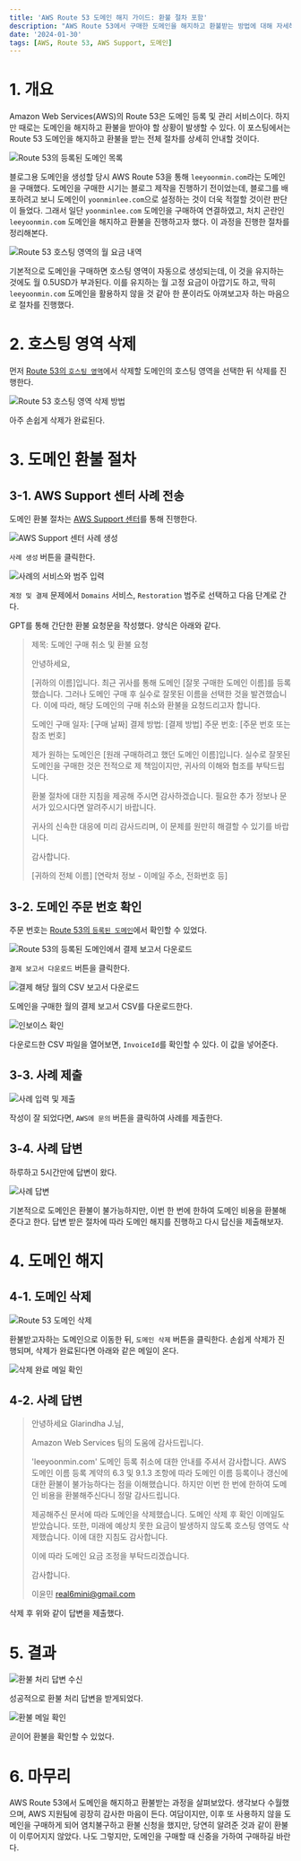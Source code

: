 ```yaml
---
title: 'AWS Route 53 도메인 해지 가이드: 환불 절차 포함'
description: "AWS Route 53에서 구매한 도메인을 해지하고 환불받는 방법에 대해 자세하게 설명한다. AWS Support를 통한 환불 요청 절차, 호스팅 영역 삭제 방법 및 도메인 해지 과정을 단계별로 안내하여, 사용자가 도메인 관리에 있어서 신중한 결정을 내릴 수 있도록 돕는다."
date: '2024-01-30'
tags: [AWS, Route 53, AWS Support, 도메인]
---
```


# 1. 개요

Amazon Web Services(AWS)의 Route 53은 도메인 등록 및 관리 서비스이다. 하지만 때로는 도메인을 해지하고 환불을 받아야 할 상황이 발생할 수 있다. 이 포스팅에서는 Route 53 도메인을 해지하고 환불을 받는 전체 절차를 상세히 안내할 것이다.

![Route 53의 등록된 도메인 목록](https://yoonminlee-blog-image.s3.ap-northeast-2.amazonaws.com/route-53-domain-cancellation-guide-1.png)

블로그용 도메인을 생성할 당시 AWS Route 53을 통해 `leeyoonmin.com`라는 도메인을 구매했다. 도메인을 구매한 시기는 블로그 제작을 진행하기 전이었는데, 블로그를 배포하려고 보니 도메인이 `yoonminlee.com`으로 설정하는 것이 더욱 적절할 것이란 판단이 들었다. 그래서 일단 `yoonminlee.com` 도메인을 구매하여 연결하였고, 처치 곤란인 `leeyoonmin.com` 도메인을 해지하고 환불을 진행하고자 했다. 이 과정을 진행한 절차를 정리해본다.

![Route 53 호스팅 영역의 월 요금 내역](https://yoonminlee-blog-image.s3.ap-northeast-2.amazonaws.com/route-53-domain-cancellation-guide-2.png)

기본적으로 도메인을 구매하면 호스팅 영역이 자동으로 생성되는데, 이 것을 유지하는 것에도 월 0.5USD가 부과된다. 이를 유지하는 월 고정 요금이 아깝기도 하고, 딱히 `leeyoonmin.com` 도메인을 활용하지 않을 것 같아 한 푼이라도 아껴보고자 하는 마음으로 절차를 진행했다.

# 2. 호스팅 영역 삭제

먼저 [Route 53의 `호스팅 영역`](https://us-east-1.console.aws.amazon.com/route53/v2/hostedzones)에서 삭제할 도메인의 호스팅 영역을 선택한 뒤 삭제를 진행한다.

![Route 53 호스팅 영역 삭제 방법](https://yoonminlee-blog-image.s3.ap-northeast-2.amazonaws.com/route-53-domain-cancellation-guide-3.png)

아주 손쉽게 삭제가 완료된다.

# 3. 도메인 환불 절차

## 3-1. AWS Support 센터 사례 전송

도메인 환불 절차는 [AWS Support 센터](https://support.console.aws.amazon.com/support/home)를 통해 진행한다.

![AWS Support 센터 사례 생성](https://yoonminlee-blog-image.s3.ap-northeast-2.amazonaws.com/route-53-domain-cancellation-guide-4.png)

`사례 생성` 버튼을 클릭한다.

![사례의 서비스와 범주 입력](https://yoonminlee-blog-image.s3.ap-northeast-2.amazonaws.com/route-53-domain-cancellation-guide-5.png)

`계정 및 결제` 문제에서 `Domains` 서비스, `Restoration` 범주로 선택하고 다음 단계로 간다.

GPT를 통해 간단한 환불 요청문을 작성했다. 양식은 아래와 같다.

> 제목: 도메인 구매 취소 및 환불 요청
> 
> 안녕하세요,
> 
> [귀하의 이름]입니다. 최근 귀사를 통해 도메인 [잘못 구매한 도메인 이름]를 등록했습니다. 그러나 도메인 구매 후 실수로 잘못된 이름을 선택한 것을 발견했습니다. 이에 따라, 해당 도메인의 구매 취소와 환불을 요청드리고자 합니다.
> 
> 도메인 구매 일자: [구매 날짜]
> 결제 방법: [결제 방법]
> 주문 번호: [주문 번호 또는 참조 번호]
> 
> 제가 원하는 도메인은 [원래 구매하려고 했던 도메인 이름]입니다. 실수로 잘못된 도메인을 구매한 것은 전적으로 제 책임이지만, 귀사의 이해와 협조를 부탁드립니다.
> 
> 환불 절차에 대한 지침을 제공해 주시면 감사하겠습니다. 필요한 추가 정보나 문서가 있으시다면 알려주시기 바랍니다.
> 
> 귀사의 신속한 대응에 미리 감사드리며, 이 문제를 원만히 해결할 수 있기를 바랍니다.
> 
> 감사합니다.
> 
> [귀하의 전체 이름]
> [연락처 정보 - 이메일 주소, 전화번호 등]

## 3-2. 도메인 주문 번호 확인

주문 번호는 [Route 53의 `등록된 도메인`](https://us-east-1.console.aws.amazon.com/route53/v2/domains)에서 확인할 수 있었다.

![Route 53의 등록된 도메인에서 결제 보고서 다운로드](https://yoonminlee-blog-image.s3.ap-northeast-2.amazonaws.com/route-53-domain-cancellation-guide-6.png)

`결제 보고서 다운로드` 버튼을 클릭한다.

![결제 해당 월의 CSV 보고서 다운로드](https://yoonminlee-blog-image.s3.ap-northeast-2.amazonaws.com/route-53-domain-cancellation-guide-7.png)

도메인을 구매한 월의 결제 보고서 CSV를 다운로드한다.

![인보이스 확인](https://yoonminlee-blog-image.s3.ap-northeast-2.amazonaws.com/route-53-domain-cancellation-guide-8.png)

다운로드한 CSV 파일을 열어보면, `InvoiceId`를 확인할 수 있다. 이 값을 넣어준다.

## 3-3. 사례 제출

![사례 입력 및 제출](https://yoonminlee-blog-image.s3.ap-northeast-2.amazonaws.com/route-53-domain-cancellation-guide-9.png)

작성이 잘 되었다면, `AWS에 문의` 버튼을 클릭하여 사례를 제출한다.

## 3-4. 사례 답변

하루하고 5시간만에 답변이 왔다.

![사례 답변](https://yoonminlee-blog-image.s3.ap-northeast-2.amazonaws.com/route-53-domain-cancellation-guide-10.png)

기본적으로 도메인은 환불이 불가능하지만, 이번 한 번에 한하여 도메인 비용을 환불해준다고 한다. 답변 받은 절차에 따라 도메인 해지를 진행하고 다시 답신을 제출해보자.

# 4. 도메인 해지

## 4-1. 도메인 삭제

![Route 53 도메인 삭제](https://yoonminlee-blog-image.s3.ap-northeast-2.amazonaws.com/route-53-domain-cancellation-guide-11.png)

환불받고자하는 도메인으로 이동한 뒤, `도메인 삭제` 버튼을 클릭한다. 손쉽게 삭제가 진행되며, 삭제가 완료된다면 아래와 같은 메일이 온다.

![삭제 완료 메일 확인](https://yoonminlee-blog-image.s3.ap-northeast-2.amazonaws.com/route-53-domain-cancellation-guide-12.png)

## 4-2. 사례 답변

> 안녕하세요 Glarindha J.님,
>
> Amazon Web Services 팀의 도움에 감사드립니다.
> 
> 'leeyoonmin.com' 도메인 등록 취소에 대한 안내를 주셔서 감사합니다. AWS 도메인 이름 등록 계약의 6.3 및 9.1.3 조항에 따라 도메인 이름 등록이나 갱신에 대한 환불이 불가능하다는 점을 이해했습니다. 하지만 이번 한 번에 한하여 도메인 비용을 환불해주신다니 정말 감사드립니다.
> 
> 제공해주신 문서에 따라 도메인을 삭제했습니다. 도메인 삭제 후 확인 이메일도 받았습니다.
> 또한, 미래에 예상치 못한 요금이 발생하지 않도록 호스팅 영역도 삭제했습니다. 이에 대한 지침도 감사합니다.
> 
> 이에 따라 도메인 요금 조정을 부탁드리겠습니다.
> 
> 감사합니다.
> 
> 이윤민
> real6mini@gmail.com

삭제 후 위와 같이 답변을 제출했다.

# 5. 결과

![환불 처리 답변 수신](https://yoonminlee-blog-image.s3.ap-northeast-2.amazonaws.com/route-53-domain-cancellation-guide-13.png)

성공적으로 환불 처리 답변을 받게되었다.

![환불 메일 확인](https://yoonminlee-blog-image.s3.ap-northeast-2.amazonaws.com/route-53-domain-cancellation-guide-14.png)

곧이어 환불을 확인할 수 있었다.

# 6. 마무리

AWS Route 53에서 도메인을 해지하고 환불받는 과정을 살펴보았다. 생각보다 수월했으며, AWS 지원팀에 굉장히 감사한 마음이 든다. 여담이지만, 이후 또 사용하지 않을 도메인을 구매하게 되어 염치불구하고 환불 신청을 했지만, 당연히 알려준 것과 같이 환불이 이루어지지 않았다. 나도 그렇지만, 도메인을 구매할 때 신중을 가하여 구매하길 바란다.